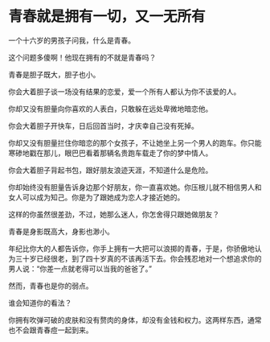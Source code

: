 # 青春就是拥有一切，又一无所有

一个十六岁的男孩子问我，什么是青春。 

这个问题多傻啊！他现在拥有的不就是青春吗？ 

青春是胆子既大，胆子也小。 

你会大着胆子谈一场没有结果的恋爱，爱一个所有人都认为你不该爱的人。 

你却又没有胆量向你喜欢的人表白，只敢躲在远处卑微地暗恋他。 

你会大着胆子开快车，日后回首当时，才庆幸自己没有死掉。 

你却又没有胆量拦住你暗恋的那个女孩子，不让她坐上另一个男人的跑车。你只能寒碜地戳在那儿，眼巴巴看着那辆名贵跑车载走了你的梦中情人。 

你会大着胆子背起书包，跟好朋友浪迹天涯，不知道什么是危险。 

你却始终没有胆量告诉身边那个好朋友，你一直喜欢她。你压根儿就不相信男人和女人可以成为知己。你是为了跟她成为恋人才接近她的。 

这样的你虽然很差劲，不过，她那么迷人，你怎舍得只跟她做朋友？ 

青春是身影既高大，身影也渺小。 

年纪比你大的人都告诉你，你手上拥有一大把可以浪掷的青春，于是，你骄傲地认为三十岁已经很老，到了四十岁真的不该再活下去。你会残忍地对一个想追求你的男人说：“你差一点就老得可以当我的爸爸了。” 

然而，青春也是你的弱点。 

谁会知道你的看法？ 

你拥有吹弹可破的皮肤和没有赘肉的身体，却没有金钱和权力。这两样东西，通常也不会跟青春痘一起到来。